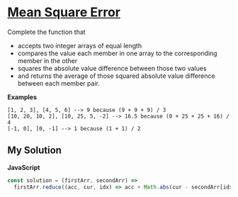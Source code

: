 # [Mean Square Error](https://www.codewars.com/kata/51edd51599a189fe7f000015)

Complete the function that

- accepts two integer arrays of equal length
- compares the value each member in one array to the corresponding member in the other
- squares the absolute value difference between those two values
- and returns the average of those squared absolute value difference between each member pair.

**Examples**

```
[1, 2, 3], [4, 5, 6] --> 9 because (9 + 9 + 9) / 3
[10, 20, 10, 2], [10, 25, 5, -2] --> 16.5 because (0 + 25 + 25 + 16) / 4
[-1, 0], [0, -1] --> 1 because (1 + 1) / 2
```

## My Solution

**JavaScript**

```js
const solution = (firstArr, secondArr) =>
  firstArr.reduce((acc, cur, idx) => acc + Math.abs(cur - secondArr[idx]) ** 2, 0) / firstArr.length;
```
